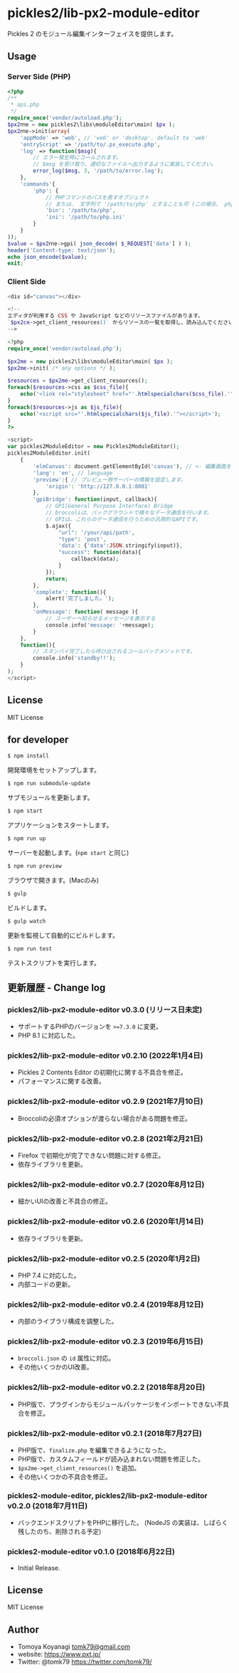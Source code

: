# pickles2/lib-px2-module-editor

Pickles 2 のモジュール編集インターフェイスを提供します。

## Usage

### Server Side (PHP)

```php
<?php
/**
 * api.php
 */
require_once('vendor/autoload.php');
$px2ｍe = new pickles2\libs\moduleEditor\main( $px );
$px2ｍe->init(array(
	'appMode' => 'web', // 'web' or 'desktop'. default to 'web'
	'entryScript' => '/path/to/.px_execute.php',
	'log' => function($msg){
		// エラー発生時にコールされます。
		// $msg を受け取り、適切なファイルへ出力するように実装してください。
		error_log($msg, 3, '/path/to/error.log');
	},
	'commands'{
		'php': {
			// PHPコマンドのパスを表すオブジェクト
			// または、 文字列で '/path/to/php' とすることも可 (この場合、 php.ini のパスは指定されない)
			'bin': '/path/to/php',
			'ini': '/path/to/php.ini'
		}
	}
));
$value = $px2ｍe->gpi( json_decode( $_REQUEST['data'] ) );
header('Content-type: text/json');
echo json_encode($value);
exit;
```

### Client Side

```php
<div id="canvas"></div>

<!--
エディタが利用する CSS や JavaScript などのリソースファイルがあります。
`$px2ce->get_client_resources()` からリソースの一覧を取得し、読み込んでください。
-->

<?php
require_once('vendor/autoload.php');

$px2me = new pickles2\libs\moduleEditor\main( $px );
$px2me->init( /* any options */ );

$resources = $px2me->get_client_resources();
foreach($resources->css as $css_file){
	echo('<link rel="stylesheet" href="'.htmlspecialchars($css_file).'" />');
}
foreach($resources->js as $js_file){
	echo('<script src="'.htmlspecialchars($js_file).'"></script>');
}
?>

<script>
var pickles2ModuleEditor = new Pickles2ModuleEditor();
pickles2ModuleEditor.init(
	{
		'elmCanvas': document.getElementById('canvas'), // <- 編集画面を描画するための器となる要素
		'lang': 'en', // language
		'preview':{ // プレビュー用サーバーの情報を設定します。
			'origin': 'http://127.0.0.1:8081'
		},
		'gpiBridge': function(input, callback){
			// GPI(General Purpose Interface) Bridge
			// broccoliは、バックグラウンドで様々なデータ通信を行います。
			// GPIは、これらのデータ通信を行うための汎用的なAPIです。
			$.ajax({
				"url": '/your/api/path',
				"type": 'post',
				'data': {'data':JSON.stringify(input)},
				"success": function(data){
					callback(data);
				}
			});
			return;
		},
		'complete': function(){
			alert('完了しました。');
		},
		'onMessage': function( message ){
			// ユーザーへ知らせるメッセージを表示する
			console.info('message: '+message);
		}
	},
	function(){
		// スタンバイ完了したら呼び出されるコールバックメソッドです。
		console.info('standby!!');
	}
);
</script>
```

## License

MIT License

## for developer

```
$ npm install
```
開発環境をセットアップします。

```
$ npm run submodule-update
```
サブモジュールを更新します。

```
$ npm start
```
アプリケーションをスタートします。

```
$ npm run up
```
サーバーを起動します。(`npm start` と同じ)

```
$ npm run preview
```
ブラウザで開きます。(Macのみ)

```
$ gulp
```
ビルドします。

```
$ gulp watch
```
更新を監視して自動的にビルドします。

```
$ npm run test
```
テストスクリプトを実行します。


## 更新履歴 - Change log

### pickles2/lib-px2-module-editor v0.3.0 (リリース日未定)

- サポートするPHPのバージョンを `>=7.3.0` に変更。
- PHP 8.1 に対応した。

### pickles2/lib-px2-module-editor v0.2.10 (2022年1月4日)

- Pickles 2 Contents Editor の初期化に関する不具合を修正。
- パフォーマンスに関する改善。

### pickles2/lib-px2-module-editor v0.2.9 (2021年7月10日)

- Broccoliの必須オプションが渡らない場合がある問題を修正。

### pickles2/lib-px2-module-editor v0.2.8 (2021年2月21日)

- Firefox で初期化が完了できない問題に対する修正。
- 依存ライブラリを更新。

### pickles2/lib-px2-module-editor v0.2.7 (2020年8月12日)

- 細かいUIの改善と不具合の修正。

### pickles2/lib-px2-module-editor v0.2.6 (2020年1月14日)

- 依存ライブラリを更新。

### pickles2/lib-px2-module-editor v0.2.5 (2020年1月2日)

- PHP 7.4 に対応した。
- 内部コードの更新。

### pickles2/lib-px2-module-editor v0.2.4 (2019年8月12日)

- 内部のライブラリ構成を調整した。

### pickles2/lib-px2-module-editor v0.2.3 (2019年6月15日)

- `broccoli.json` の `id` 属性に対応。
- その他いくつかのUI改善。

### pickles2/lib-px2-module-editor v0.2.2 (2018年8月20日)

- PHP版で、プラグインからモジュールパッケージをインポートできない不具合を修正。

### pickles2/lib-px2-module-editor v0.2.1 (2018年7月27日)

- PHP版で、`finalize.php` を編集できるようになった。
- PHP版で、カスタムフィールドが読み込まれない問題を修正した。
- `$px2me->get_client_resources()` を追加。
- その他いくつかの不具合を修正。

### pickles2-module-editor, pickles2/lib-px2-module-editor v0.2.0 (2018年7月11日)

- バックエンドスクリプトをPHPに移行した。 (NodeJS の実装は、しばらく残したのち、削除される予定)

### pickles2-module-editor v0.1.0 (2018年6月22日)

- Initial Release.


## License

MIT License


## Author

- Tomoya Koyanagi <tomk79@gmail.com>
- website: <https://www.pxt.jp/>
- Twitter: @tomk79 <https://twitter.com/tomk79/>

